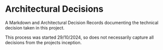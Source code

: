 # Architectural Decisions

A Markdown and Architectural Decision Records documenting the technical decision
taken in this project.

This process was started 29/10/2024, so does not necessarily capture all decisions
from the projects inception.
